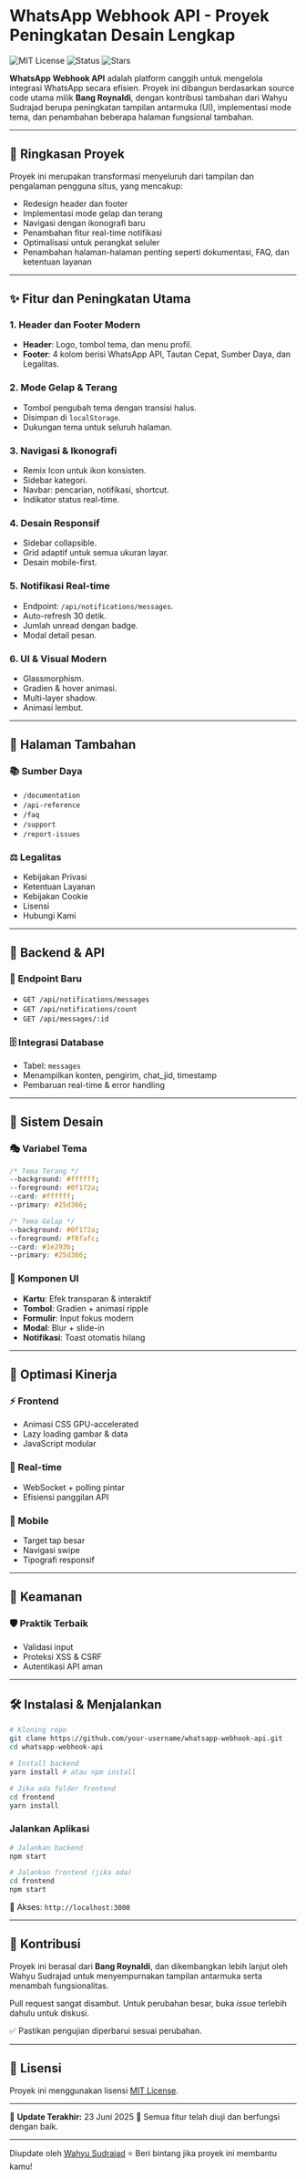 # WhatsApp Webhook API - Proyek Peningkatan Desain Lengkap

![MIT License](https://img.shields.io/badge/license-MIT-green)
![Status](https://img.shields.io/badge/status-active-brightgreen)
![Stars](https://img.shields.io/github/stars/your-username/whatsapp-webhook-api?style=social)

**WhatsApp Webhook API** adalah platform canggih untuk mengelola integrasi WhatsApp secara efisien. Proyek ini dibangun berdasarkan source code utama milik **Bang Roynaldi**, dengan kontribusi tambahan dari Wahyu Sudrajad berupa peningkatan tampilan antarmuka (UI), implementasi mode tema, dan penambahan beberapa halaman fungsional tambahan.

---

## 🎉 Ringkasan Proyek

Proyek ini merupakan transformasi menyeluruh dari tampilan dan pengalaman pengguna situs, yang mencakup:

- Redesign header dan footer
- Implementasi mode gelap dan terang
- Navigasi dengan ikonografi baru
- Penambahan fitur real-time notifikasi
- Optimalisasi untuk perangkat seluler
- Penambahan halaman-halaman penting seperti dokumentasi, FAQ, dan ketentuan layanan

---

## ✨ Fitur dan Peningkatan Utama

### 1. Header dan Footer Modern
- **Header**: Logo, tombol tema, dan menu profil.
- **Footer**: 4 kolom berisi WhatsApp API, Tautan Cepat, Sumber Daya, dan Legalitas.

### 2. Mode Gelap & Terang
- Tombol pengubah tema dengan transisi halus.
- Disimpan di `localStorage`.
- Dukungan tema untuk seluruh halaman.

### 3. Navigasi & Ikonografi
- Remix Icon untuk ikon konsisten.
- Sidebar kategori.
- Navbar: pencarian, notifikasi, shortcut.
- Indikator status real-time.

### 4. Desain Responsif
- Sidebar collapsible.
- Grid adaptif untuk semua ukuran layar.
- Desain mobile-first.

### 5. Notifikasi Real-time
- Endpoint: `/api/notifications/messages`.
- Auto-refresh 30 detik.
- Jumlah unread dengan badge.
- Modal detail pesan.

### 6. UI & Visual Modern
- Glassmorphism.
- Gradien & hover animasi.
- Multi-layer shadow.
- Animasi lembut.

---

## 📄 Halaman Tambahan

### 📚 Sumber Daya
- `/documentation`
- `/api-reference`
- `/faq`
- `/support`
- `/report-issues`

### ⚖️ Legalitas
- Kebijakan Privasi
- Ketentuan Layanan
- Kebijakan Cookie
- Lisensi
- Hubungi Kami

---

## 🔧 Backend & API

### 📌 Endpoint Baru
- `GET /api/notifications/messages`
- `GET /api/notifications/count`
- `GET /api/messages/:id`

### 🗄️ Integrasi Database
- Tabel: `messages`
- Menampilkan konten, pengirim, chat_jid, timestamp
- Pembaruan real-time & error handling

---

## 🎨 Sistem Desain

### 🎭 Variabel Tema
```css
/* Tema Terang */
--background: #ffffff;
--foreground: #0f172a;
--card: #ffffff;
--primary: #25d366;

/* Tema Gelap */
--background: #0f172a;
--foreground: #f8fafc;
--card: #1e293b;
--primary: #25d366;
````

### 🧩 Komponen UI

* **Kartu**: Efek transparan & interaktif
* **Tombol**: Gradien + animasi ripple
* **Formulir**: Input fokus modern
* **Modal**: Blur + slide-in
* **Notifikasi**: Toast otomatis hilang

---

## 🚀 Optimasi Kinerja

### ⚡ Frontend

* Animasi CSS GPU-accelerated
* Lazy loading gambar & data
* JavaScript modular

### 🔄 Real-time

* WebSocket + polling pintar
* Efisiensi panggilan API

### 📱 Mobile

* Target tap besar
* Navigasi swipe
* Tipografi responsif

---

## 🔐 Keamanan

### 🛡️ Praktik Terbaik

* Validasi input
* Proteksi XSS & CSRF
* Autentikasi API aman

---

## 🛠️ Instalasi & Menjalankan

```bash
# Kloning repo
git clone https://github.com/your-username/whatsapp-webhook-api.git
cd whatsapp-webhook-api

# Install backend
yarn install # atau npm install

# Jika ada folder frontend
cd frontend
yarn install
```

### Jalankan Aplikasi

```bash
# Jalankan backend
npm start

# Jalankan frontend (jika ada)
cd frontend
npm start
```

🔗 Akses: `http://localhost:3000`

---

## 🤝 Kontribusi

Proyek ini berasal dari **Bang Roynaldi**, dan dikembangkan lebih lanjut oleh Wahyu Sudrajad untuk menyempurnakan tampilan antarmuka serta menambah fungsionalitas.

Pull request sangat disambut. Untuk perubahan besar, buka *issue* terlebih dahulu untuk diskusi.

✅ Pastikan pengujian diperbarui sesuai perubahan.

---

## 📄 Lisensi

Proyek ini menggunakan lisensi [MIT License](LICENSE).

---

📅 **Update Terakhir:** 23 Juni 2025
🧪 Semua fitur telah diuji dan berfungsi dengan baik.

---

Diupdate oleh [Wahyu Sudrajad](https://github.com/wahyusudrajad)
⭐ Beri bintang jika proyek ini membantu kamu!

```
```

